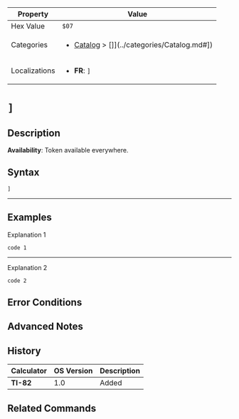 | Property      | Value |
|---------------|-------|
| Hex Value     | `$07`|
| Categories    | <ul><li>[Catalog](../categories/Catalog.md) > []](../categories/Catalog.md#])</li></ul> |
| Localizations | <ul><li><b>FR</b>: `]`</li></ul> |

# `]`

## Description



<b>Availability</b>: Token available everywhere.

## Syntax
`]`

<hr>

## Examples

Explanation 1
```ti-basic
code 1
```
---
Explanation 2
```ti-basic
code 2
```

## Error Conditions


## Advanced Notes


## History
| Calculator | OS Version | Description |
|------------|------------|-------------|
| <b>TI-82</b> | 1.0 | Added

## Related Commands

    